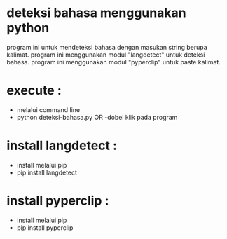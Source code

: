 # deteksi bahasa menggunakan python

program ini untuk mendeteksi bahasa dengan masukan string berupa kalimat.
program ini menggunakan modul "langdetect" untuk deteksi bahasa.
program ini menggunakan modul "pyperclip" untuk paste kalimat.

# execute :
- melalui command line
- python deteksi-bahasa.py
OR
-dobel klik pada program

# install langdetect :
- install melalui pip
- pip install langdetect

# install pyperclip :
- install melalui pip
- pip install pyperclip
